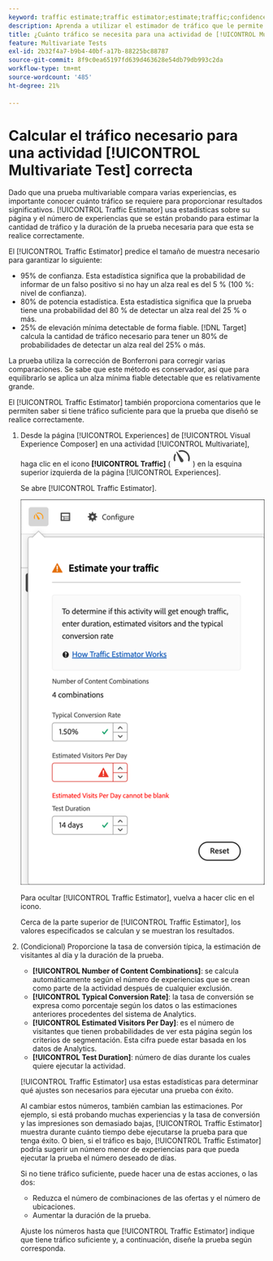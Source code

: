 ```yaml
---
keyword: traffic estimate;traffic estimator;estimate;traffic;confidence;statistical power;lift;bonferroni;conversion rate;visitors per day;duration
description: Aprenda a utilizar el estimador de tráfico que le permite saber si tiene tráfico suficiente para que la actividad  [!DNL Adobe Target] [!UICONTROL Multivariate Test] se realice correctamente.
title: ¿Cuánto tráfico se necesita para una actividad de [!UICONTROL Multivariate Test] (MVT)?
feature: Multivariate Tests
exl-id: 2b32f4a7-b9b4-40bf-a17b-88225bc88787
source-git-commit: 8f9c0ea65197fd639d463628e54db79db993c2da
workflow-type: tm+mt
source-wordcount: '485'
ht-degree: 21%

---
```


# Calcular el tráfico necesario para una actividad [!UICONTROL Multivariate Test] correcta

Dado que una prueba multivariable compara varias experiencias, es importante conocer cuánto tráfico se requiere para proporcionar resultados significativos. [!UICONTROL Traffic Estimator] usa estadísticas sobre su página y el número de experiencias que se están probando para estimar la cantidad de tráfico y la duración de la prueba necesaria para que esta se realice correctamente.

El [!UICONTROL Traffic Estimator] predice el tamaño de muestra necesario para garantizar lo siguiente:

* 95% de confianza. Esta estadística significa que la probabilidad de informar de un falso positivo si no hay un alza real es del 5 % (100 %: nivel de confianza).
* 80% de potencia estadística. Esta estadística significa que la prueba tiene una probabilidad del 80 % de detectar un alza real del 25 % o más.
* 25% de elevación mínima detectable de forma fiable. [!DNL Target] calcula la cantidad de tráfico necesario para tener un 80% de probabilidades de detectar un alza real del 25% o más.

La prueba utiliza la corrección de Bonferroni para corregir varias comparaciones. Se sabe que este método es conservador, así que para equilibrarlo se aplica un alza mínima fiable detectable que es relativamente grande.

El [!UICONTROL Traffic Estimator] también proporciona comentarios que le permiten saber si tiene tráfico suficiente para que la prueba que diseñó se realice correctamente.

1. Desde la página [!UICONTROL Experiences] de [!UICONTROL Visual Experience Composer] en una actividad [!UICONTROL Multivariate], haga clic en el icono **[!UICONTROL Traffic]** ( ![icono Estimador de tráfico](/help/main/assets/icons/Gauge2.svg) ) en la esquina superior izquierda de la página [!UICONTROL Experiences].

   Se abre [!UICONTROL Traffic Estimator].

   ![Interfaz de usuario del estimador de tráfico](/help/main/c-activities/c-multivariate-testing/t-create-multivariate-test/assets/mvt-est.png)

   Para ocultar [!UICONTROL Traffic Estimator], vuelva a hacer clic en el icono.

   Cerca de la parte superior de [!UICONTROL Traffic Estimator], los valores especificados se calculan y se muestran los resultados.

1. (Condicional) Proporcione la tasa de conversión típica, la estimación de visitantes al día y la duración de la prueba.

   * **[!UICONTROL Number of Content Combinations]**: se calcula automáticamente según el número de experiencias que se crean como parte de la actividad después de cualquier exclusión.
   * **[!UICONTROL Typical Conversion Rate]**: la tasa de conversión se expresa como porcentaje según los datos o las estimaciones anteriores procedentes del sistema de Analytics.
   * **[!UICONTROL Estimated Visitors Per Day]**: es el número de visitantes que tienen probabilidades de ver esta página según los criterios de segmentación. Esta cifra puede estar basada en los datos de Analytics.
   * **[!UICONTROL Test Duration]**: número de días durante los cuales quiere ejecutar la actividad.

   [!UICONTROL Traffic Estimator] usa estas estadísticas para determinar qué ajustes son necesarios para ejecutar una prueba con éxito.

   Al cambiar estos números, también cambian las estimaciones. Por ejemplo, si está probando muchas experiencias y la tasa de conversión y las impresiones son demasiado bajas, [!UICONTROL Traffic Estimator] muestra durante cuánto tiempo debe ejecutarse la prueba para que tenga éxito. O bien, si el tráfico es bajo, [!UICONTROL Traffic Estimator] podría sugerir un número menor de experiencias para que pueda ejecutar la prueba el número deseado de días.

   Si no tiene tráfico suficiente, puede hacer una de estas acciones, o las dos:

   * Reduzca el número de combinaciones de las ofertas y el número de ubicaciones.
   * Aumentar la duración de la prueba.

   Ajuste los números hasta que [!UICONTROL Traffic Estimator] indique que tiene tráfico suficiente y, a continuación, diseñe la prueba según corresponda.
